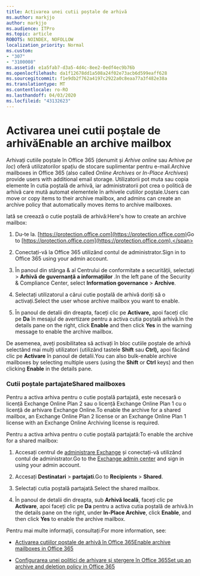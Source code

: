 ```yaml
---
title: Activarea unei cutii poștale de arhivă
ms.author: markjjo
author: markjjo
ms.audience: ITPro
ms.topic: article
ROBOTS: NOINDEX, NOFOLLOW
localization_priority: Normal
ms.custom:
- "307"
- "3100008"
ms.assetid: e1a5fab7-d3a5-4d4c-8ee2-0edf4ec9b76b
ms.openlocfilehash: da1f12678dd1a508a24f02e73acb6d599eaff628
ms.sourcegitcommit: f1e9db2f762a4197c2922a0c8eaa77a3f482e38a
ms.translationtype: MT
ms.contentlocale: ro-RO
ms.lasthandoff: 04/03/2020
ms.locfileid: "43132623"
---
```

# <a name="enable-an-archive-mailbox"></a><span data-ttu-id="5eb22-102">Activarea unei cutii poștale de arhivă</span><span class="sxs-lookup"><span data-stu-id="5eb22-102">Enable an archive mailbox</span></span>

<span data-ttu-id="5eb22-103">Arhivați cutiile poștale în Office 365 (denumit și *Arhive online* sau Arhive *pe loc*) oferă utilizatorilor spațiu de stocare suplimentar pentru e-mail.</span><span class="sxs-lookup"><span data-stu-id="5eb22-103">Archive mailboxes in Office 365 (also called *Online Archives* or *In-Place Archives*) provide users with additional email storage.</span></span> <span data-ttu-id="5eb22-104">Utilizatorii pot muta sau copia elemente în cutia poștală de arhivă, iar administratorii pot crea o politică de arhivă care mută automat elementele în arhivele cutiilor poștale.</span><span class="sxs-lookup"><span data-stu-id="5eb22-104">Users can move or copy items to their archive mailbox, and admins can create an archive policy that automatically moves items to archive mailboxes.</span></span>
  
<span data-ttu-id="5eb22-105">Iată se creează o cutie poștală de arhivă:</span><span class="sxs-lookup"><span data-stu-id="5eb22-105">Here's how to create an archive mailbox:</span></span>
  
1. <span data-ttu-id="5eb22-106">Du-te la. [https://protection.office.com](https://protection.office.com)</span><span class="sxs-lookup"><span data-stu-id="5eb22-106">Go to [https://protection.office.com](https://protection.office.com).</span></span>

2. <span data-ttu-id="5eb22-107">Conectați-vă la Office 365 utilizând contul de administrator.</span><span class="sxs-lookup"><span data-stu-id="5eb22-107">Sign in to Office 365 using your admin account.</span></span>

3. <span data-ttu-id="5eb22-108">În panoul din stânga &amp; al Centrului de conformitate a securității, selectați \> **Arhivă** **de guvernanță a informațiilor** .</span><span class="sxs-lookup"><span data-stu-id="5eb22-108">In the left pane of the Security &amp; Compliance Center, select **Information governance** \> **Archive**.</span></span>

4. <span data-ttu-id="5eb22-109">Selectați utilizatorul a cărui cutie poștală de arhivă doriți să o activați.</span><span class="sxs-lookup"><span data-stu-id="5eb22-109">Select the user whose archive mailbox you want to enable.</span></span>

5. <span data-ttu-id="5eb22-110">În panoul de detalii din dreapta, faceți clic pe **Activare,** apoi faceți clic pe **Da** în mesajul de avertizare pentru a activa cutia poștală arhivă.</span><span class="sxs-lookup"><span data-stu-id="5eb22-110">In the details pane on the right, click **Enable** and then click **Yes** in the warning message to enable the archive mailbox.</span></span>

<span data-ttu-id="5eb22-111">De asemenea, aveți posibilitatea să activați în bloc cutiile poștale de arhivă selectând mai mulți utilizatori (utilizând tastele **Shift** sau **Ctrl),** apoi făcând clic pe **Activare** în panoul de detalii.</span><span class="sxs-lookup"><span data-stu-id="5eb22-111">You can also bulk-enable archive mailboxes by selecting multiple users (using the **Shift** or **Ctrl** keys) and then clicking **Enable** in the details pane.</span></span>
  
### <a name="shared-mailboxes"></a><span data-ttu-id="5eb22-112">Cutii poștale partajate</span><span class="sxs-lookup"><span data-stu-id="5eb22-112">Shared mailboxes</span></span>

<span data-ttu-id="5eb22-113">Pentru a activa arhiva pentru o cutie poștală partajată, este necesară o licență Exchange Online Plan 2 sau o licență Exchange Online Plan 1 cu o licență de arhivare Exchange Online.</span><span class="sxs-lookup"><span data-stu-id="5eb22-113">To enable the archive for a shared mailbox, an Exchange Online Plan 2 license or an Exchange Online Plan 1 license with an Exchange Online Archiving license is required.</span></span>  

<span data-ttu-id="5eb22-114">Pentru a activa arhiva pentru o cutie poștală partajată:</span><span class="sxs-lookup"><span data-stu-id="5eb22-114">To enable the archive for a shared mailbox:</span></span>

1. <span data-ttu-id="5eb22-115">Accesați centrul de [administrare Exchange](https://outlook.office365.com/ecp) și conectați-vă utilizând contul de administrator.</span><span class="sxs-lookup"><span data-stu-id="5eb22-115">Go to the [Exchange admin center](https://outlook.office365.com/ecp) and sign in using your admin account.</span></span>

2. <span data-ttu-id="5eb22-116">Accesați **Destinatari** > **partajati**.</span><span class="sxs-lookup"><span data-stu-id="5eb22-116">Go to **Recipients** > **Shared**.</span></span>

3. <span data-ttu-id="5eb22-117">Selectați cutia poștală partajată.</span><span class="sxs-lookup"><span data-stu-id="5eb22-117">Select the shared mailbox.</span></span>

4. <span data-ttu-id="5eb22-118">În panoul de detalii din dreapta, sub **Arhivă locală**, faceți clic pe **Activare**, apoi faceți clic pe **Da** pentru a activa cutia poștală de arhivă.</span><span class="sxs-lookup"><span data-stu-id="5eb22-118">In the details pane on the right, under **In-Place Archive**, click **Enable**, and then click **Yes** to enable the archive mailbox.</span></span>

<span data-ttu-id="5eb22-119">Pentru mai multe informații, consultați:</span><span class="sxs-lookup"><span data-stu-id="5eb22-119">For more information, see:</span></span>
  
- [<span data-ttu-id="5eb22-120">Activarea cutiilor poștale de arhivă în Office 365</span><span class="sxs-lookup"><span data-stu-id="5eb22-120">Enable archive mailboxes in Office 365</span></span>](https://docs.microsoft.com/office365/securitycompliance/enable-archive-mailboxes)

- [<span data-ttu-id="5eb22-121">Configurarea unei politici de arhivare și ștergere în Office 365</span><span class="sxs-lookup"><span data-stu-id="5eb22-121">Set up an archive and deletion policy in Office 365</span></span>](https://docs.microsoft.com//office365/securitycompliance/set-up-an-archive-and-deletion-policy-for-mailboxes)
